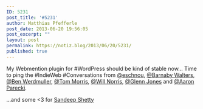 ```yaml
---
ID: 5231
post_title: '#5231'
author: Matthias Pfefferle
post_date: 2013-06-20 19:56:05
post_excerpt: ""
layout: post
permalink: https://notiz.blog/2013/06/20/5231/
published: true
---
```

My Webmention plugin for #WordPress should be kind of stable now... Time to ping the #IndieWeb #Conversations from <a href="http://eschnou.com/entry/testing-indieweb-federation-with-waterpigscouk-aaronpareckicom-and--62-24908.html" class="u-in-reply-to" rel="in-reply-to">@eschnou</a>, <a href="http://waterpigs.co.uk/notes/4QbH5C/" class="u-in-reply-to" rel="in-reply-to">@Barnaby Walters</a>, <a href="http://werd.io/view/51c525d1bed7de22492c1804" class="u-in-reply-to" rel="in-reply-to">@Ben Werdmuller</a>, <a href="http://tommorris.org/posts/8386" class="u-in-reply-to" rel="in-reply-to">@Tom Morris</a>, <a href="https://willnorris.com/2013/06/testing-indieweb-comments" class="u-in-reply-to" rel="in-reply-to">@Will Norris</a>, <a href="http://glennjones.net/notes/2014-02-19-1" class="u-like" rel="like">@Glenn Jones</a> and <a href="http://aaronparecki.com/replies/2013/06/20/1/webmention-indieweb" class="u-in-reply-to" rel="in-reply-to">@Aaron Parecki</a>.

...and some &lt;3 for <a href="http://www.sandeep.io/39" class="u-like" rel="like">Sandeep Shetty</a>